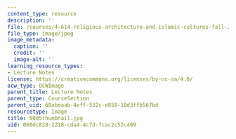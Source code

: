 ```yaml
---
content_type: resource
description: ''
file: /courses/4-614-religious-architecture-and-islamic-cultures-fall-2002/060dc8282218cda44c7dfcac2c52c409_5005thumbnail.jpg
file_type: image/jpeg
image_metadata:
  caption: ''
  credit: ''
  image-alt: ''
learning_resource_types:
- Lecture Notes
license: https://creativecommons.org/licenses/by-nc-sa/4.0/
ocw_type: OCWImage
parent_title: Lecture Notes
parent_type: CourseSection
parent_uid: 68abeaab-4eff-532c-e858-18d3ffb567bd
resourcetype: Image
title: 5005thumbnail.jpg
uid: 060dc828-2218-cda4-4c7d-fcac2c52c409
---
```

